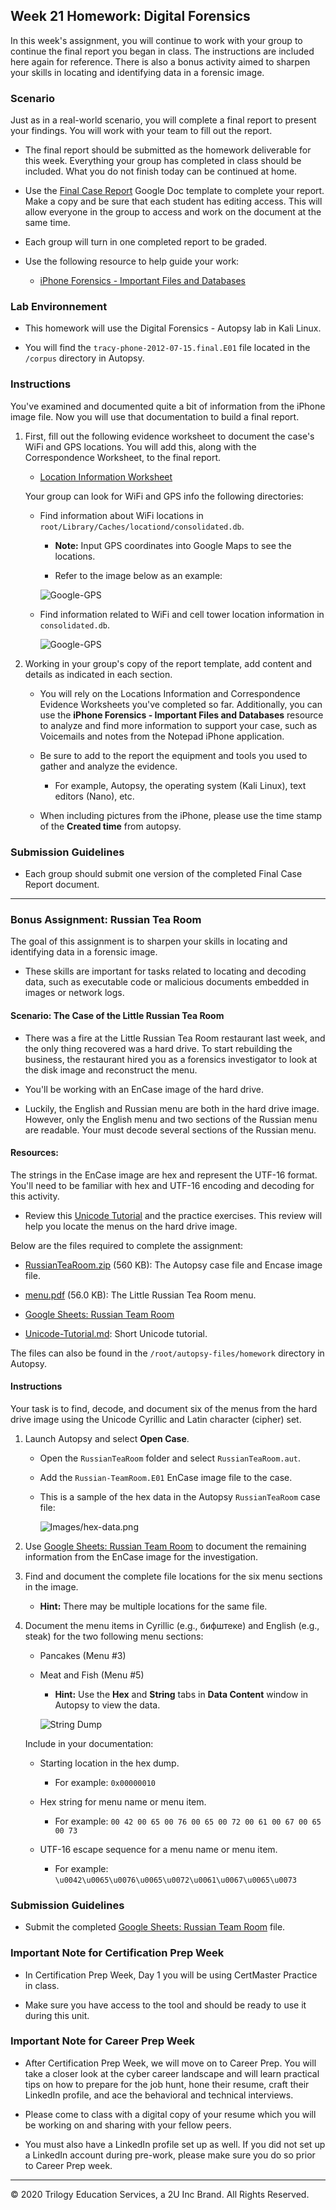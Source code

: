 ## Week 21 Homework: Digital Forensics

In this week's assignment, you will continue to work with your group to continue the final report you began in class. The instructions are included here again for reference. There is also a bonus activity aimed to sharpen your skills in locating and identifying data in a forensic image.

### Scenario

Just as in a real-world scenario, you will complete a final report to present your findings. You will work with your team to fill out the report.

 - The final report should be submitted as the homework deliverable for this week. Everything your group has completed in class should be included. What you do not finish today can be continued at home.

 - Use the [Final Case Report](https://docs.google.com/document/d/1H528_nPqhfp_eOCzvyviwx5U3M1NiPTGtIFaoQoANbY/edit#heading=h.w4pkinqwxqi8) Google Doc template to complete your report. Make a copy and be sure that each student has editing access. This will allow everyone in the group to access and work on the document at the same time.

  - Each group will turn in one completed report to be graded.

  - Use the following resource to help guide your work:

     - [iPhone Forensics - Important Files and Databases](https://docs.google.com/document/d/10CWGqTvu09mrSn7Tg7xoKNWBrjeW1wCmXoqB58xYr0k/edit#)

### Lab Environnement

- This homework will use the Digital Forensics - Autopsy lab in Kali Linux.

- You will find the `tracy-phone-2012-07-15.final.E01` file located in the `/corpus` directory in Autopsy.



### Instructions

You've examined and documented quite a bit of information from the iPhone image file. Now you will use that documentation to build a final report.

1. First, fill out the following evidence worksheet to document the case's WiFi and GPS locations. You will add this, along with the Correspondence Worksheet, to the final report.

    - [Location Information Worksheet](https://docs.google.com/document/d/19ckQwWc2iPh7qzKVDnBAKoBS-DpVBCb2cFfAbLNrULk/edit#heading=h.x6git33zpmpj)

    Your group can look for WiFi and GPS info the following directories:

     - Find information about WiFi locations in `root/Library/Caches/locationd/consolidated.db`.

       - **Note:** Input GPS coordinates into Google Maps to see the locations.

       - Refer to the image below as an example:

       ![Google-GPS](./Images/Google-GPS.png)

     - Find information related to WiFi and cell tower location information in `consolidated.db`.

        ![Google-GPS](./Images/WiFi_Cell.png)

2. Working in your group's copy of the report template, add content and details as indicated in each section.

   - You will rely on the Locations Information and Correspondence Evidence Worksheets you've completed so far. Additionally, you can use the **iPhone Forensics - Important Files and Databases** resource to analyze and find more information to support your case, such as Voicemails and notes from the Notepad iPhone application.

   - Be sure to add to the report the equipment and tools you used to gather and analyze the evidence.

      - For example, Autopsy, the operating system (Kali Linux), text editors (Nano), etc.

   - When including pictures from the iPhone, please use the time stamp of the **Created time** from autopsy. 

 ### Submission Guidelines

 - Each group should submit one version of the completed Final Case Report document.

----

### Bonus Assignment: Russian Tea Room

The goal of this assignment is to sharpen your skills in locating and identifying data in a forensic image.

- These skills are important for tasks related to locating and decoding data, such as executable code or malicious documents embedded in images or network logs.

#### Scenario: The Case of the Little Russian Tea Room

- There was a fire at the Little Russian Tea Room restaurant last week, and the only thing recovered was a hard drive. To start rebuilding the business, the restaurant hired you as a forensics investigator to look at the disk image and reconstruct the menu.

- You'll be working with an EnCase image of the hard drive.

- Luckily, the English and Russian menu are both in the hard drive image. However, only the English menu and two sections of the Russian menu are readable. Your must decode several sections of the Russian menu.

#### Resources:

The strings in the EnCase image are hex and represent the UTF-16 format. You'll need to be familiar with hex and UTF-16 encoding and decoding for this activity.

  - Review this [Unicode Tutorial](./Resources/Unicode-Tutorial.md) and the practice exercises. This review will help you locate the menus on the hard drive image.                                      

Below are the files required to complete the assignment:

   - [RussianTeaRoom.zip](./Resources/RussianTeaRoom.zip) (560 KB): The Autopsy case file and Encase image file.

   - [menu.pdf](./Resources/menu.pdf) (56.0 KB): The Little Russian Tea Room menu.

   - [Google Sheets: Russian Team Room](https://docs.google.com/spreadsheets/d/1GeibalvCi0jnUKay82dSne9V9kdEuUNyOxpaAEBABiU/edit#gid=0)

   - [Unicode-Tutorial.md](./Resources/Unicode-Tutorial.md): Short Unicode tutorial.

   The files can also be found in the `/root/autopsy-files/homework` directory in Autopsy.

#### Instructions

Your task is to find, decode, and document six of the menus from the hard drive image using the Unicode Cyrillic and Latin character (cipher) set.

1. Launch Autopsy and select **Open Case**.

   - Open the `RussianTeaRoom` folder and select `RussianTeaRoom.aut`.

    - Add the `Russian-TeamRoom.E01` EnCase image file to the case.

   - This is a sample of the hex data in the Autopsy `RussianTeaRoom` case file:

     ![Images/hex-data.png](./Images/hex-data.png)

2. Use [Google Sheets: Russian Team Room](https://docs.google.com/spreadsheets/d/1GeibalvCi0jnUKay82dSne9V9kdEuUNyOxpaAEBABiU/edit#gid=0) to document the remaining information from the EnCase image for the investigation.

3. Find and document the complete file locations for the six menu sections in the image.

    - **Hint:** There may be multiple locations for the same file.

4. Document the menu items in Cyrillic (e.g., бифштеке) and English (e.g.,  steak) for the two following menu sections:

    - Pancakes (Menu #3)

    - Meat and Fish (Menu #5)


       - **Hint:** Use the **Hex** and **String** tabs in **Data Content** window in Autopsy to view the data.

       ![String Dump](./Images/string-dump.png)


   Include in your documentation:

   - Starting location in the hex dump.
     - For example: `0x00000010`

   - Hex string for menu name or menu item.
      - For example: `00 42 00 65 00 76 00 65 00 72 00 61 00 67 00 65 00 73`

   - UTF-16 escape sequence for a menu name or menu item.
      - For example: `\u0042\u0065\u0076\u0065\u0072\u0061\u0067\u0065\u0073`


### Submission Guidelines  

- Submit the completed [Google Sheets: Russian Team Room](https://docs.google.com/spreadsheets/d/1GeibalvCi0jnUKay82dSne9V9kdEuUNyOxpaAEBABiU/edit#gid=0)  file.


### Important Note for Certification Prep Week

- In Certification Prep Week, Day 1 you will be using CertMaster Practice in class.

- Make sure you have access to the tool and should be ready to use it during this unit.

### Important Note for Career Prep Week

- After Certification Prep Week, we will move on to Career Prep. You will take a closer look at the cyber career landscape and will learn practical tips on how to prepare for the job hunt, hone their resume, craft their LinkedIn profile, and ace the behavioral and technical interviews.

- Please come to class with a digital copy of your resume which you will be working on and sharing with your fellow peers.

- You must also have a LinkedIn profile set up as well. If you did not set up a LinkedIn account during pre-work, please make sure you do so prior to Career Prep week.
----

&copy; 2020 Trilogy Education Services, a 2U Inc Brand.   All Rights Reserved.
